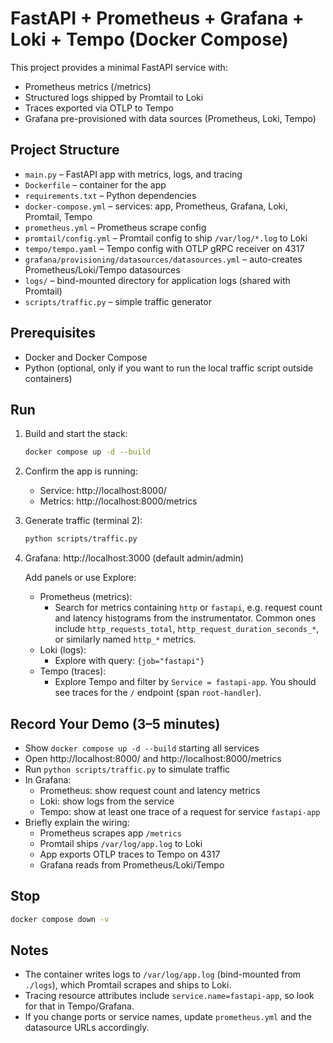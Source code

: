 # FastAPI + Prometheus + Grafana + Loki + Tempo (Docker Compose)

This project provides a minimal FastAPI service with:

- Prometheus metrics (/metrics)
- Structured logs shipped by Promtail to Loki
- Traces exported via OTLP to Tempo
- Grafana pre-provisioned with data sources (Prometheus, Loki, Tempo)

## Project Structure

- `main.py` – FastAPI app with metrics, logs, and tracing
- `Dockerfile` – container for the app
- `requirements.txt` – Python dependencies
- `docker-compose.yml` – services: app, Prometheus, Grafana, Loki, Promtail, Tempo
- `prometheus.yml` – Prometheus scrape config
- `promtail/config.yml` – Promtail config to ship `/var/log/*.log` to Loki
- `tempo/tempo.yaml` – Tempo config with OTLP gRPC receiver on 4317
- `grafana/provisioning/datasources/datasources.yml` – auto-creates Prometheus/Loki/Tempo datasources
- `logs/` – bind-mounted directory for application logs (shared with Promtail)
- `scripts/traffic.py` – simple traffic generator

## Prerequisites

- Docker and Docker Compose
- Python (optional, only if you want to run the local traffic script outside containers)

## Run

1. Build and start the stack:
   ```bash
   docker compose up -d --build
   ```

2. Confirm the app is running:
   - Service: http://localhost:8000/
   - Metrics: http://localhost:8000/metrics

3. Generate traffic (terminal 2):
   ```bash
   python scripts/traffic.py
   ```

4. Grafana: http://localhost:3000 (default admin/admin)

   Add panels or use Explore:
   - Prometheus (metrics):
     - Search for metrics containing `http` or `fastapi`, e.g. request count and latency histograms from the instrumentator. Common ones include `http_requests_total`, `http_request_duration_seconds_*`, or similarly named `http_*` metrics.
   - Loki (logs):
     - Explore with query: `{job="fastapi"}`
   - Tempo (traces):
     - Explore Tempo and filter by `Service = fastapi-app`. You should see traces for the `/` endpoint (span `root-handler`).

## Record Your Demo (3–5 minutes)

- Show `docker compose up -d --build` starting all services
- Open http://localhost:8000/ and http://localhost:8000/metrics
- Run `python scripts/traffic.py` to simulate traffic
- In Grafana:
  - Prometheus: show request count and latency metrics
  - Loki: show logs from the service
  - Tempo: show at least one trace of a request for service `fastapi-app`
- Briefly explain the wiring:
  - Prometheus scrapes app `/metrics`
  - Promtail ships `/var/log/app.log` to Loki
  - App exports OTLP traces to Tempo on 4317
  - Grafana reads from Prometheus/Loki/Tempo

## Stop

```bash
docker compose down -v
```

## Notes

- The container writes logs to `/var/log/app.log` (bind-mounted from `./logs`), which Promtail scrapes and ships to Loki.
- Tracing resource attributes include `service.name=fastapi-app`, so look for that in Tempo/Grafana.
- If you change ports or service names, update `prometheus.yml` and the datasource URLs accordingly.
